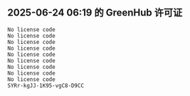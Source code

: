 ## 2025-06-24 06:19 的 GreenHub 许可证
```
No license code
No license code
No license code
No license code
No license code
No license code
No license code
No license code
No license code
SYRr-kgJJ-1K95-vgC8-D9CC
```
